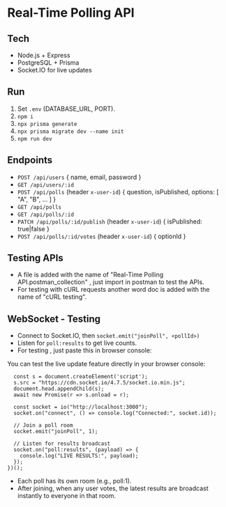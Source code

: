# Real-Time Polling API

## Tech
- Node.js + Express
- PostgreSQL + Prisma
- Socket.IO for live updates

## Run
1. Set `.env` (DATABASE_URL, PORT).
2. `npm i`
3. `npx prisma generate`
4. `npx prisma migrate dev --name init`
5. `npm run dev`

## Endpoints
- `POST /api/users` { name, email, password }
- `GET /api/users/:id`
- `POST /api/polls` (header `x-user-id`) { question, isPublished, options: [ "A", "B", ... ] }
- `GET /api/polls`
- `GET /api/polls/:id`
- `PATCH /api/polls/:id/publish` (header `x-user-id`) { isPublished: true|false }
- `POST /api/polls/:id/votes` (header `x-user-id`) { optionId }

## Testing APIs
- A file is added with the name of "Real-Time Polling API.postman_collection" , just import in postman to test the APIs.
- For testing with cURL requests another word doc is added with the name of "cURL testing".

## WebSocket - Testing
- Connect to Socket.IO, then `socket.emit("joinPoll", <pollId>)`
- Listen for `poll:results` to get live counts.
- For testing , just paste this in browser console:

You can test the live update feature directly in your browser console:

```(async () => {
  const s = document.createElement('script');
  s.src = "https://cdn.socket.io/4.7.5/socket.io.min.js";
  document.head.appendChild(s);
  await new Promise(r => s.onload = r);

  const socket = io("http://localhost:3000");
  socket.on("connect", () => console.log("Connected:", socket.id));

  // Join a poll room
  socket.emit("joinPoll", 1);

  // Listen for results broadcast
  socket.on("poll:results", (payload) => {
    console.log("LIVE RESULTS:", payload);
  });
})();
```

- Each poll has its own room (e.g., poll:1).
- After joining, when any user votes, the latest results are broadcast instantly to everyone in that room.

